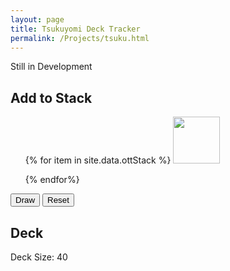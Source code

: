 ```yaml
---
layout: page
title: Tsukuyomi Deck Tracker
permalink: /Projects/tsuku.html
---
```


<link rel="stylesheet" href="../css/tsuku.css">
<script src="../js/tsuku.js"></script>

Still in Development

<!-- Fill Deck -->


<div class="left-half">

<h2>Add to Stack</h2>

<ul>

{% for item in site.data.ottStack %}
    <img src="{{item.img}}" width=75px onclick=
    "addCard('{{item.name}}', '{{item.img}}')"/>

{% endfor%}

</ul>

<button onclick="drawCard()">Draw</button>
<button onclick="resetDeck()">Reset</button>

</div>
 

<div class="right-half">

<h2>Deck</h2>
<span id="cardCount">Deck Size: 40</span>
<ul>
    <span id="deckPlace"></span>
</ul>

</div>

<script> 
    resetDeck();
</script>